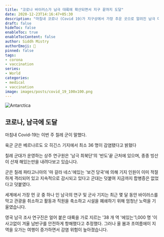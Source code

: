 ```yaml
---
title: "코로나 바이러스가 남극 대륙에 확산되면서 지구 끝까지 도달"
date: 2020-12-23T14:16:47+05:30
description: "마침내 코로나 (Covid 19)가 지구상에서 가장 추운 곳으로 알려진 남극 대륙에 도달했습니다."
draft: false
hideToc: false
enableToc: true
enableTocContent: false
author: Siddh Mistry
authorEmoji: 🤯
pinned: false
tags:
- corona
- vaccination
series:
- World
categories:
- medical
- vaccination
image: images/posts/covid_19_100x100.png
---
```


![Antarctica](/images/posts/antartica.jpg)

## 코로나, 남극에 도달

마침내 Covid-19는 이번 주 칠레 군이 말했다.



육군 군은 베르나르도 오 히긴스 기지에서 최소 36 명이 감염됐다고 밝혔다



칠레 군대가 운영하는 상주 연구원은 '남극 최북단'의 '반도'끝 근처에 있으며, 종종 빙산이 산재 해있는만을 내려다보고 있습니다.



군은 칠레 파타고니아의 '마 갈라 네스'에있는 '보건 당국'에 의해 기지 인원이 이미 적절하게 격리되어 있고 지속적으로 감시되고 있다고 군대는 덧붙여 지금까지 합병증은 없었다고 덧붙였다.



세계에서 가장 먼 곳 중 하나 인 남극의 연구 및 군사 기지는 최근 몇 달 동안 바이러스를 막고 관광을 취소하고 활동과 직원을 축소하고 시설을 폐쇄하기 위해 엄청난 노력을 기울였습니다.



영국 남극 조사 연구진은 얼어 붙은 대륙을 가로 지르는 '38 개 역 '에있는'1,000 명 '이 사고없이 겨울 남반구를 안전하게 항해했다고 추정했다. 그러나 올 봄과 초여름에이 지역을 오가는 여행이 증가하면서 감염 위험이 높아졌습니다.